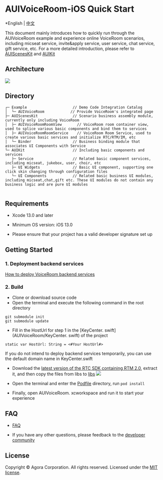 # AUIVoiceRoom-iOS Quick Start

*English | [中文](README_zh.md)

This document mainly introduces how to quickly run through the AUIVoiceRoom example  and experience online VoiceRoom scenarios, including micseat service, invite&apply service, user service, chat service, gift service, etc. For a more detailed introduction, please refer to [AUIScenesKit](../AScenesKit/README.md) and [AUIKit](https://github.com/AgoraIO-Community/AUIKit/tree/main/iOS)

## Architecture
![](https://fullapp.oss-cn-beijing.aliyuncs.com/uikit/readme/uikit_structure_chart_voicechat_0.3.0.png)

## Directory
```
┌─ Example                     // Demo Code Integration Catalog
│  └─ AUIVoiceRoom            // Provide VoiceRoom's integrated page
├─ AUIScenesKit                // Scenario business assembly module, currently only including VoiceRoom
│  ├─ AUIVoiceRoomRoomView       // VoiceRoom room container view, used to splice various basic components and bind them to services
│  ├─ AUIVoiceRoomRoomService    // VoiceRoom Room Service, used to create various basic services and initialize RTC/RTM/IM, etc
│  └─ Binder                   // Business binding module that associates UI Components with Service
└─ AUIKit                      // Including basic components and services
   ├─ Service                  // Related basic component services, including micseat, jukebox, user, choir, etc
   ├─ UI Widgets               // Basic UI component, supporting one click skin changing through configuration files
   └─ UI Components            // Related basic business UI modules, including micseat,chat,gift etc. These UI modules do not contain any business logic and are pure UI modules
   
```

## Requirements

- Xcode 13.0 and later

- Minimum OS version: iOS 13.0

- Please ensure that your project has a valid developer signature set up


## Getting Started

### 1. Deployment backend services

[How to deploy VoiceRoom backend services](../../backend)

### 2. Build
- Clone or download  source code
- Open the terminal and execute the following command in the root directory
```
git submodule init
git submodule update
```
- Fill in the HostUrl for step 1 in the [KeyCenter. swift] (AUIVoiceRoom/KeyCenter. swift) of the project
```
static var HostUrl: String = <#Your HostUrl#>
```
If you do not intend to deploy backend services temporarily, you can use the default domain name in KeyCenter.swift

- Download the [ latest version of the RTC SDK containing RTM 2.0](https://download.agora.io/sdk/release/Agora_Native_SDK_for_iOS_hyf_63842_FULL_20230428_1607_263060.zip), extract it, and then copy the files from libs to [libs](libs)
  ![](https://download.agora.io/null/3.jpg)

- Open the terminal and enter the [Podfile](Podfile) directory, run `pod install`

- Finally, open AUIVoiceRoom. xcworkspace and run it to start your experience


## FAQ

- [FAQ](VoiceRoomFAQ.md)

- If you have any other questions, please feedback to the [developer community](https://www.rtcdeveloper.cn/cn/community/discussion/0)


## License

Copyright © Agora Corporation. All rights reserved.
Licensed under the [MIT license](LICENSE).
